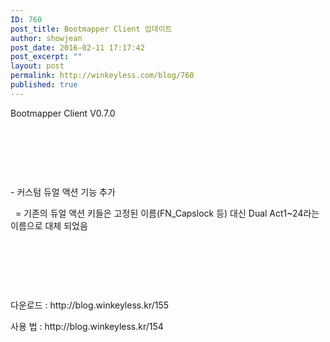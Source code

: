 ```yaml
---
ID: 760
post_title: Bootmapper Client 업데이트
author: showjean
post_date: 2016-02-11 17:17:42
post_excerpt: ""
layout: post
permalink: http://winkeyless.com/blog/760
published: true
---
```

<p>Bootmapper Client V0.7.0</p><p><br /></p><p><br /></p><p><br /></p><p>- 커스텀 듀얼 액션 기능 추가</p><p>&nbsp; = 기존의 듀얼 액션 키들은 고정된 이름(FN_Capslock 등) 대신 Dual Act1~24라는 이름으로 대체 되었음</p><p><br /></p><p><br /></p><p><br /></p><p>다운로드 : http://blog.winkeyless.kr/155</p><p>사용 법 : http://blog.winkeyless.kr/154</p>